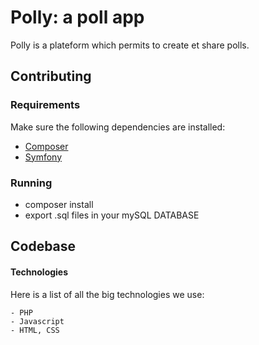 # Polly: a poll app

Polly is a plateform which permits to create et share polls.


## Contributing

### Requirements

Make sure the following dependencies are installed:
- [Composer](https://getcomposer.org/)
- [Symfony](https://symfony.com/)

### Running

- composer install
- export .sql files in your mySQL DATABASE


## Codebase

#### Technologies
Here is a list of all the big technologies we use:

    - PHP 
    - Javascript
    - HTML, CSS



